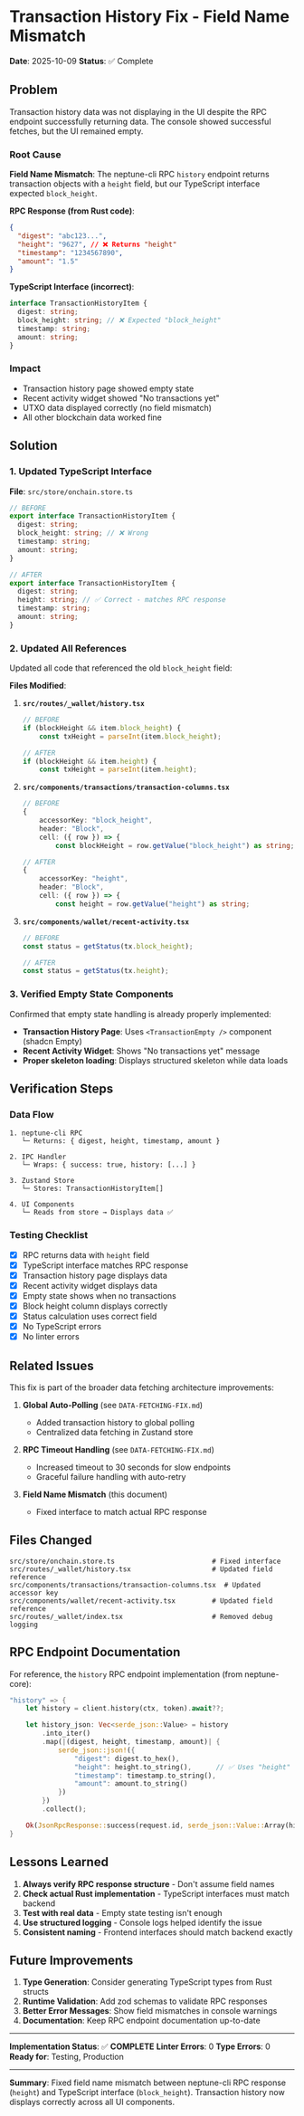 # Transaction History Fix - Field Name Mismatch

**Date**: 2025-10-09
**Status**: ✅ Complete

## Problem

Transaction history data was not displaying in the UI despite the RPC endpoint successfully returning data. The console showed successful fetches, but the UI remained empty.

### Root Cause

**Field Name Mismatch**: The neptune-cli RPC `history` endpoint returns transaction objects with a `height` field, but our TypeScript interface expected `block_height`.

**RPC Response (from Rust code)**:

```json
{
  "digest": "abc123...",
  "height": "9627", // ❌ Returns "height"
  "timestamp": "1234567890",
  "amount": "1.5"
}
```

**TypeScript Interface (incorrect)**:

```typescript
interface TransactionHistoryItem {
  digest: string;
  block_height: string; // ❌ Expected "block_height"
  timestamp: string;
  amount: string;
}
```

### Impact

- Transaction history page showed empty state
- Recent activity widget showed "No transactions yet"
- UTXO data displayed correctly (no field mismatch)
- All other blockchain data worked fine

## Solution

### 1. Updated TypeScript Interface

**File**: `src/store/onchain.store.ts`

```typescript
// BEFORE
export interface TransactionHistoryItem {
  digest: string;
  block_height: string; // ❌ Wrong
  timestamp: string;
  amount: string;
}

// AFTER
export interface TransactionHistoryItem {
  digest: string;
  height: string; // ✅ Correct - matches RPC response
  timestamp: string;
  amount: string;
}
```

### 2. Updated All References

Updated all code that referenced the old `block_height` field:

**Files Modified**:

1. **`src/routes/_wallet/history.tsx`**

   ```typescript
   // BEFORE
   if (blockHeight && item.block_height) {
       const txHeight = parseInt(item.block_height);

   // AFTER
   if (blockHeight && item.height) {
       const txHeight = parseInt(item.height);
   ```

2. **`src/components/transactions/transaction-columns.tsx`**

   ```typescript
   // BEFORE
   {
       accessorKey: "block_height",
       header: "Block",
       cell: ({ row }) => {
           const blockHeight = row.getValue("block_height") as string;

   // AFTER
   {
       accessorKey: "height",
       header: "Block",
       cell: ({ row }) => {
           const height = row.getValue("height") as string;
   ```

3. **`src/components/wallet/recent-activity.tsx`**

   ```typescript
   // BEFORE
   const status = getStatus(tx.block_height);

   // AFTER
   const status = getStatus(tx.height);
   ```

### 3. Verified Empty State Components

Confirmed that empty state handling is already properly implemented:

- **Transaction History Page**: Uses `<TransactionEmpty />` component (shadcn Empty)
- **Recent Activity Widget**: Shows "No transactions yet" message
- **Proper skeleton loading**: Displays structured skeleton while data loads

## Verification Steps

### Data Flow

```
1. neptune-cli RPC
   └─ Returns: { digest, height, timestamp, amount }

2. IPC Handler
   └─ Wraps: { success: true, history: [...] }

3. Zustand Store
   └─ Stores: TransactionHistoryItem[]

4. UI Components
   └─ Reads from store → Displays data ✅
```

### Testing Checklist

- [x] RPC returns data with `height` field
- [x] TypeScript interface matches RPC response
- [x] Transaction history page displays data
- [x] Recent activity widget displays data
- [x] Empty state shows when no transactions
- [x] Block height column displays correctly
- [x] Status calculation uses correct field
- [x] No TypeScript errors
- [x] No linter errors

## Related Issues

This fix is part of the broader data fetching architecture improvements:

1. **Global Auto-Polling** (see `DATA-FETCHING-FIX.md`)
   - Added transaction history to global polling
   - Centralized data fetching in Zustand store

2. **RPC Timeout Handling** (see `DATA-FETCHING-FIX.md`)
   - Increased timeout to 30 seconds for slow endpoints
   - Graceful failure handling with auto-retry

3. **Field Name Mismatch** (this document)
   - Fixed interface to match actual RPC response

## Files Changed

```
src/store/onchain.store.ts                        # Fixed interface
src/routes/_wallet/history.tsx                    # Updated field reference
src/components/transactions/transaction-columns.tsx  # Updated accessor key
src/components/wallet/recent-activity.tsx         # Updated field reference
src/routes/_wallet/index.tsx                      # Removed debug logging
```

## RPC Endpoint Documentation

For reference, the `history` RPC endpoint implementation (from neptune-core):

```rust
"history" => {
    let history = client.history(ctx, token).await??;

    let history_json: Vec<serde_json::Value> = history
        .into_iter()
        .map(|(digest, height, timestamp, amount)| {
            serde_json::json!({
                "digest": digest.to_hex(),
                "height": height.to_string(),      // ✅ Uses "height"
                "timestamp": timestamp.to_string(),
                "amount": amount.to_string()
            })
        })
        .collect();

    Ok(JsonRpcResponse::success(request.id, serde_json::Value::Array(history_json)))
}
```

## Lessons Learned

1. **Always verify RPC response structure** - Don't assume field names
2. **Check actual Rust implementation** - TypeScript interfaces must match backend
3. **Test with real data** - Empty state testing isn't enough
4. **Use structured logging** - Console logs helped identify the issue
5. **Consistent naming** - Frontend interfaces should match backend exactly

## Future Improvements

1. **Type Generation**: Consider generating TypeScript types from Rust structs
2. **Runtime Validation**: Add zod schemas to validate RPC responses
3. **Better Error Messages**: Show field mismatches in console warnings
4. **Documentation**: Keep RPC endpoint documentation up-to-date

---

**Implementation Status**: ✅ **COMPLETE**
**Linter Errors**: 0
**Type Errors**: 0
**Ready for**: Testing, Production

---

**Summary**: Fixed field name mismatch between neptune-cli RPC response (`height`) and TypeScript interface (`block_height`). Transaction history now displays correctly across all UI components.
